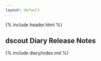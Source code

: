 ```yaml
---
layout: default
---
```

<div class="diary-bar"></div>

{% include header.html %}

<h2 class="highlight">dscout Diary Release Notes</h2>

{% include diary/index.md %}
